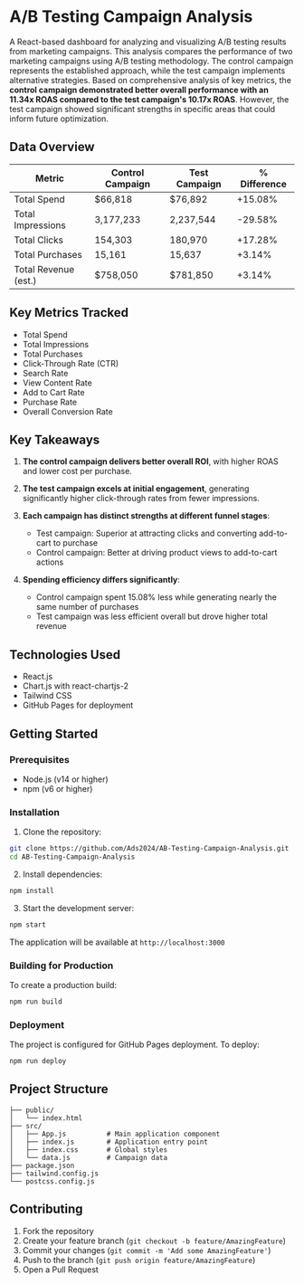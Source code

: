 # A/B Testing Campaign Analysis

A React-based dashboard for analyzing and visualizing A/B testing results from marketing campaigns. This analysis compares the performance of two marketing campaigns using A/B testing methodology. The control campaign represents the established approach, while the test campaign implements alternative strategies. Based on comprehensive analysis of key metrics, the **control campaign demonstrated better overall performance with an 11.34x ROAS compared to the test campaign's 10.17x ROAS**. However, the test campaign showed significant strengths in specific areas that could inform future optimization.

## Data Overview

| Metric | Control Campaign | Test Campaign | % Difference |
|--------|-----------------|---------------|--------------|
| Total Spend | $66,818 | $76,892 | +15.08% |
| Total Impressions | 3,177,233 | 2,237,544 | -29.58% |
| Total Clicks | 154,303 | 180,970 | +17.28% |
| Total Purchases | 15,161 | 15,637 | +3.14% |
| Total Revenue (est.) | $758,050 | $781,850 | +3.14% |

## Key Metrics Tracked

- Total Spend
- Total Impressions
- Total Purchases
- Click-Through Rate (CTR)
- Search Rate
- View Content Rate
- Add to Cart Rate
- Purchase Rate
- Overall Conversion Rate

## Key Takeaways

1. **The control campaign delivers better overall ROI**, with higher ROAS and lower cost per purchase.

2. **The test campaign excels at initial engagement**, generating significantly higher click-through rates from fewer impressions.

3. **Each campaign has distinct strengths at different funnel stages**:
   - Test campaign: Superior at attracting clicks and converting add-to-cart to purchase
   - Control campaign: Better at driving product views to add-to-cart actions

4. **Spending efficiency differs significantly**:
   - Control campaign spent 15.08% less while generating nearly the same number of purchases
   - Test campaign was less efficient overall but drove higher total revenue

## Technologies Used

- React.js
- Chart.js with react-chartjs-2
- Tailwind CSS
- GitHub Pages for deployment

## Getting Started

### Prerequisites

- Node.js (v14 or higher)
- npm (v6 or higher)

### Installation

1. Clone the repository:
```bash
git clone https://github.com/Ads2024/AB-Testing-Campaign-Analysis.git
cd AB-Testing-Campaign-Analysis
```

2. Install dependencies:
```bash
npm install
```

3. Start the development server:
```bash
npm start
```

The application will be available at `http://localhost:3000`

### Building for Production

To create a production build:

```bash
npm run build
```

### Deployment

The project is configured for GitHub Pages deployment. To deploy:

```bash
npm run deploy
```

## Project Structure

```
├── public/
│   └── index.html
├── src/
│   ├── App.js          # Main application component
│   ├── index.js        # Application entry point
│   ├── index.css       # Global styles
│   └── data.js         # Campaign data
├── package.json
├── tailwind.config.js
└── postcss.config.js
```

## Contributing

1. Fork the repository
2. Create your feature branch (`git checkout -b feature/AmazingFeature`)
3. Commit your changes (`git commit -m 'Add some AmazingFeature'`)
4. Push to the branch (`git push origin feature/AmazingFeature`)
5. Open a Pull Request


